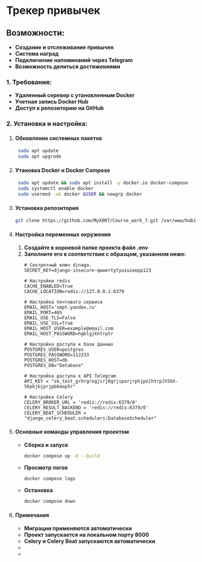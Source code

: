 # Трекер привычек

## Возможности:
- **Создание и отслеживание привычек**
- **Система наград**
- **Подключение напоминаний через Telegram**
- **Возможность делиться достижениями**

### 1. Требования:
- **Удаленный серевер с утановленным Docker**
- **Учетная запись Docker Hub**
- **Доступ к репозиторию на GitHub**

### 2. Установка и настройка:
1. #### Обновление системных пакетов
   ```bash
    sudo apt update
    sudo apt upgrade
    ```
2. #### Утановка Docker и Docker Compose
   ```bash
    sudo apt update && sudo apt install -y docker.io docker-compose
    sudo systemctl enable docker
    sudo usermod -aG docker $USER && newgrp docker
    ```
3. #### Установка репозитория  
     ```bash
     git clone https://github.com/MyX007/Course_work_7.git /var/www/habit_tracker
     ```
4. #### Настройка переменных окружения
   1. **Создайте в корневой папке проекта файл .env**
   2. **Заполните его в соответствии с образцом, указанном ниже:**
      ```
      # Сектретный ключ djnago. 
      SECRET_KEY=django-insecure-qwwertytyuiuioopp123
      
      # Настройки redis
      CACHE_ENABLED=True
      CACHE_LOCATION=redis://127.0.0.1:6379

      # Настройка почтового сервиса
      EMAIL_HOST='smpt.yandex.ru'
      EMAIL_PORT=465
      EMAIL_USE_TLS=False
      EMAIL_USE_SSL=True
      EMAIL_HOST_USER=example@email.com
      EMAIL_HOST_PASSWORD=hgklgjkhtrptr

      # Настройка доступа к базе данных
      POSTGRES_USER=postgres
      POSTGRES_PASSWORD=112233
      POSTGRES_HOST=db   
      POSTGRES_DB="Database"

      # Настройка доступа к API Telegram
      API_KEY = "sk_test_grhrgrogjirj0grjiporjrphjpo[htrp[h5kh-5kpkjbjprjpbkmop5r"

      # Настройка Celery
      CELERY_BROKER_URL = 'redis://redis:6379/0'
      CELERY_RESULT_BACKEND = 'redis://redis:6379/0'
      CELERY_BEAT_SCHEDULER = "django_celery_beat.schedulers:DatabaseScheduler"
      ```  
5. #### Основные команды управления проектом
   - **Сборка и запуск**
      ```bash
      docker compose up -d --build
      ```
   - **Просмотр логов**
     ```bash
     docker compose logs
     ```
   - **Остановка**
     ```bash
     docker compose down
     ```
   
7. #### Примечания
   - **Миграции применяются автоматически**
   - **Проект запускается на локальном порту 8000**
   - **Celery и Celery Beat запускаются автоматически**
   - 
   - 
